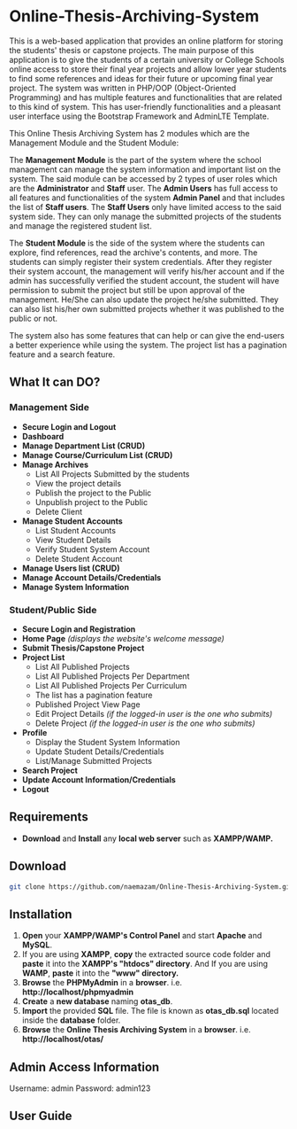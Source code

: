 # Online-Thesis-Archiving-System

This is a web-based application that provides an online platform for storing the students' thesis or capstone projects. The main purpose of this application is to give the students of a certain university or College Schools online access to store their final year projects and allow lower year students to find some references and ideas for their future or upcoming final year project. The system was written in PHP/OOP (Object-Oriented Programming) and has multiple features and functionalities that are related to this kind of system. This has user-friendly functionalities and a pleasant user interface using the Bootstrap Framework and AdminLTE Template.

This Online Thesis Archiving System has 2 modules which are the Management Module and the Student Module:

The  **Management Module**  is the part of the system where the school management can manage the system information and important list on the system. The said module can be accessed by 2 types of user roles which are the  **Administrator**  and  **Staff**  user. The  **Admin Users**  has full access to all features and functionalities of the system  **Admin Panel**  and that includes the list of  **Staff users**. The  **Staff Users** only have limited access to the said system side. They can only manage the submitted projects of the students and manage the registered student list.

The  **Student Module**  is the side of the system where the students can explore, find references, read the archive's contents, and more. The students can simply register their system credentials. After they register their system account, the management will verify his/her account and if the admin has successfully verified the student account, the student will have permission to submit the project but still be upon approval of the management. He/She can also update the project he/she submitted. They can also list his/her own submitted projects whether it was published to the public or not.

The system also has some features that can help or can give the end-users a better experience while using the system. The project list has a pagination feature and a search feature.

## What It can DO?

### Management Side

-   **Secure Login and Logout**
-   **Dashboard**
-   **Manage Department List (CRUD)**
-   **Manage Course/Curriculum List (CRUD)**
-   **Manage Archives**
    -   List All Projects Submitted by the students
    -   View the project details
    -   Publish the project to the Public
    -   Unpublish project to the Public
    -   Delete Client
-   **Manage Student Accounts**
    -   List Student Accounts
    -   View Student Details
    -   Verify Student System Account
    -   Delete Student Account
-   **Manage Users list (CRUD)**
-   **Manage Account Details/Credentials**
-   **Manage System Information**

### Student/Public Side

-   **Secure Login and Registration**
-   **Home Page**  _(displays the website's welcome message)_
-   **Submit Thesis/Capstone Project**
-   **Project List**
    -   List All Published Projects
    -   List All Published Projects Per Department
    -   List All Published Projects Per Curriculum
    -   The list has a pagination feature
    -   Published Project View Page
    -   Edit Project Details  _(if the logged-in user is the one who submits)_
    -   Delete Project  _(if the logged-in user is the one who submits)_
-   **Profile**
    -   Display the Student System Information
    -   Update Student Details/Credentials
    -   List/Manage Submitted Projects
-   **Search Project**
-   **Update Account Information/Credentials**
-   **Logout**


## Requirements

-   **Download** and  **Install** any **local web server**  such as  **XAMPP/WAMP.**

## Download
```bash 
git clone https://github.com/naemazam/Online-Thesis-Archiving-System.git
```

## Installation

1.  **Open** your  **XAMPP/WAMP's Control Panel**  and start ****Apache****  and  ****MySQL****.
2.  If you are using  **XAMPP**,  **copy** the extracted source code folder and  **paste** it into the **XAMPP's "htdocs" directory**. And If you are using  **WAMP**,  **paste** it into the  **"www" directory.**
3.  **Browse** the  ****PHPMyAdmin**** in a  **browser**. i.e.  ****http://localhost/phpmyadmin****
4.  **Create** a  **new database**  naming  ****otas_db****.
5.  **Import** the provided  ****SQL**** file. The file is known as ****otas_db.sql****  located inside the  **database**  folder.
6.  **Browse** the  **Online Thesis Archiving System**  in a  **browser**. i.e.  ****http://localhost/otas/****


## Admin Access Information
Username: admin
Password: admin123

## User Guide 


